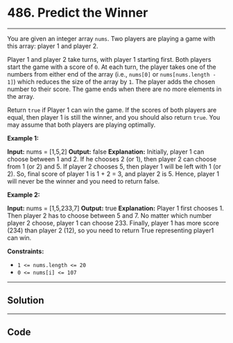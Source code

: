 # 486. Predict the Winner

---

You are given an integer array `nums`. Two players are playing a game with this array: player 1 and player 2.

Player 1 and player 2 take turns, with player 1 starting first. Both players start the game with a score of `0`. At each turn, the player takes one of the numbers from either end of the array (i.e., `nums[0]` or `nums[nums.length - 1]`) which reduces the size of the array by `1`. The player adds the chosen number to their score. The game ends when there are no more elements in the array.

Return `true` if Player 1 can win the game. If the scores of both players are equal, then player 1 is still the winner, and you should also return `true`. You may assume that both players are playing optimally.

 

**Example 1:**


**Input:** nums = [1,5,2]
**Output:** false
**Explanation:** Initially, player 1 can choose between 1 and 2. 
If he chooses 2 (or 1), then player 2 can choose from 1 (or 2) and 5. If player 2 chooses 5, then player 1 will be left with 1 (or 2). 
So, final score of player 1 is 1 + 2 = 3, and player 2 is 5. 
Hence, player 1 will never be the winner and you need to return false.


**Example 2:**


**Input:** nums = [1,5,233,7]
**Output:** true
**Explanation:** Player 1 first chooses 1. Then player 2 has to choose between 5 and 7. No matter which number player 2 choose, player 1 can choose 233.
Finally, player 1 has more score (234) than player 2 (12), so you need to return True representing player1 can win.


 

**Constraints:**

  * `1 <= nums.length <= 20`
  * `0 <= nums[i] <= 107`

---

## Solution



---

## Code
```python


```